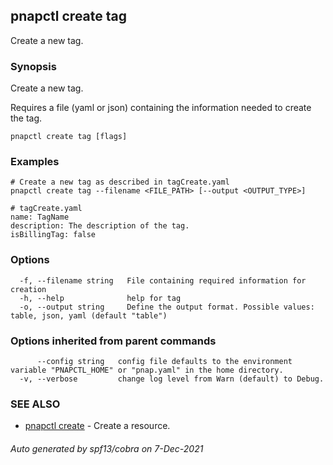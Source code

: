 ## pnapctl create tag

Create a new tag.

### Synopsis

Create a new tag.

Requires a file (yaml or json) containing the information needed to create the tag.

```
pnapctl create tag [flags]
```

### Examples

```
# Create a new tag as described in tagCreate.yaml
pnapctl create tag --filename <FILE_PATH> [--output <OUTPUT_TYPE>]

# tagCreate.yaml
name: TagName
description: The description of the tag.
isBillingTag: false

```

### Options

```
  -f, --filename string   File containing required information for creation
  -h, --help              help for tag
  -o, --output string     Define the output format. Possible values: table, json, yaml (default "table")
```

### Options inherited from parent commands

```
      --config string   config file defaults to the environment variable "PNAPCTL_HOME" or "pnap.yaml" in the home directory.
  -v, --verbose         change log level from Warn (default) to Debug.
```

### SEE ALSO

* [pnapctl create](pnapctl_create.md)	 - Create a resource.

###### Auto generated by spf13/cobra on 7-Dec-2021
